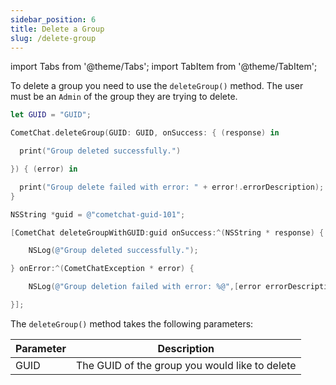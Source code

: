 ```yaml
---
sidebar_position: 6
title: Delete a Group
slug: /delete-group
---
```


import Tabs from '@theme/Tabs';
import TabItem from '@theme/TabItem';

To delete a group you need to use the `deleteGroup()` method. The user must be an `Admin` of the group they are trying to delete.

<Tabs>
<TabItem value="Swift" label="Swift">

```swift
let GUID = "GUID";

CometChat.deleteGroup(GUID: GUID, onSuccess: { (response) in

  print("Group deleted successfully.")

}) { (error) in

  print("Group delete failed with error: " + error!.errorDescription);
}
```

</TabItem>
<TabItem value="Objective C" label="Objective C">

```objectivec
NSString *guid = @"cometchat-guid-101";

[CometChat deleteGroupWithGUID:guid onSuccess:^(NSString * response) {

    NSLog(@"Group deleted successfully.");

} onError:^(CometChatException * error) {

    NSLog(@"Group deletion failed with error: %@",[error errorDescription]);

}];
```

</TabItem>
</Tabs>

The `deleteGroup()` method takes the following parameters:

| Parameter | Description                                    |
| --------- | ---------------------------------------------- |
| GUID      | The GUID of the group you would like to delete |
